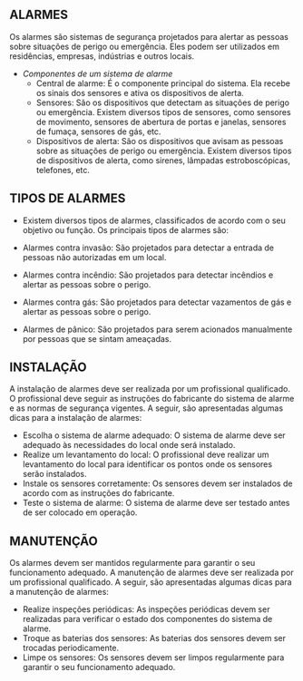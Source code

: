 ## ALARMES

Os alarmes são sistemas de segurança projetados para alertar as pessoas sobre situações de perigo ou emergência. Eles podem ser utilizados em residências, empresas, indústrias e outros locais.
- *Componentes de um sistema de alarme*
  - Central de alarme: É o componente principal do sistema. Ela recebe os sinais dos sensores e ativa os dispositivos de alerta.
  - Sensores: São os dispositivos que detectam as situações de perigo ou emergência. Existem diversos tipos de sensores, como sensores de movimento, sensores de abertura de portas e janelas, sensores de fumaça, sensores de gás, etc.
  - Dispositivos de alerta: São os dispositivos que avisam as pessoas sobre as situações de perigo ou emergência. Existem diversos tipos de dispositivos de alerta, como sirenes, lâmpadas estroboscópicas, telefones, etc.

## TIPOS DE ALARMES

  - Existem diversos tipos de alarmes, classificados de acordo com o seu objetivo ou função. Os principais tipos de alarmes são:

  - Alarmes contra invasão: São projetados para detectar a entrada de pessoas não autorizadas em um local.
  - Alarmes contra incêndio: São projetados para detectar incêndios e alertar as pessoas sobre o perigo.
  - Alarmes contra gás: São projetados para detectar vazamentos de gás e alertar as pessoas sobre o perigo.
  - Alarmes de pânico: São projetados para serem acionados manualmente por pessoas que se sintam ameaçadas.

## INSTALAÇÃO

A instalação de alarmes deve ser realizada por um profissional qualificado. O profissional deve seguir as instruções do fabricante do sistema de alarme e as normas de segurança vigentes.
A seguir, são apresentadas algumas dicas para a instalação de alarmes:
  - Escolha o sistema de alarme adequado: O sistema de alarme deve ser adequado às necessidades do local onde será instalado.
  - Realize um levantamento do local: O profissional deve realizar um levantamento do local para identificar os pontos onde os sensores serão instalados.
  - Instale os sensores corretamente: Os sensores devem ser instalados de acordo com as instruções do fabricante.
  - Teste o sistema de alarme: O sistema de alarme deve ser testado antes de ser colocado em operação.

## MANUTENÇÃO

Os alarmes devem ser mantidos regularmente para garantir o seu funcionamento adequado. A manutenção de alarmes deve ser realizada por um profissional qualificado.
A seguir, são apresentadas algumas dicas para a manutenção de alarmes:
  - Realize inspeções periódicas: As inspeções periódicas devem ser realizadas para verificar o estado dos componentes do sistema de alarme.
  - Troque as baterias dos sensores: As baterias dos sensores devem ser trocadas periodicamente.
  - Limpe os sensores: Os sensores devem ser limpos regularmente para garantir o seu funcionamento adequado.
